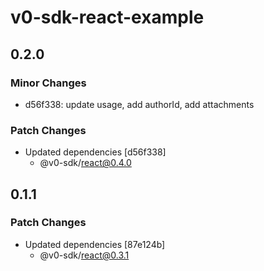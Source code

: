 # v0-sdk-react-example

## 0.2.0

### Minor Changes

- d56f338: update usage, add authorId, add attachments

### Patch Changes

- Updated dependencies [d56f338]
  - @v0-sdk/react@0.4.0

## 0.1.1

### Patch Changes

- Updated dependencies [87e124b]
  - @v0-sdk/react@0.3.1
